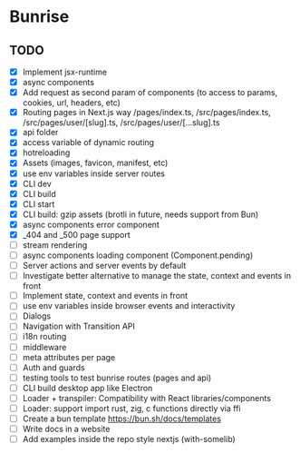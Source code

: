 # Bunrise

## TODO

- [x] Implement jsx-runtime
- [x] async components
- [x] Add request as second param of components (to access to params, cookies, url, headers, etc)
- [x] Routing pages in Next.js way /pages/index.ts, /src/pages/index.ts, /src/pages/user/[slug].ts, /src/pages/user/[...slug].ts
- [x] api folder
- [x] access variable of dynamic routing
- [x] hotreloading
- [x] Assets (images, favicon, manifest, etc)
- [x] use env variables inside server routes
- [x] CLI dev
- [x] CLI build
- [x] CLI start
- [x] CLI build: gzip assets (brotli in future, needs support from Bun)
- [x] async components error component
- [x] \_404 and \_500 page support
- [ ] stream rendering
- [ ] async components loading component (Component.pending)
- [ ] Server actions and server events by default
- [ ] Investigate better alternative to manage the state, context and events in front
- [ ] Implement state, context and events in front
- [ ] use env variables inside browser events and interactivity
- [ ] Dialogs
- [ ] Navigation with Transition API
- [ ] i18n routing
- [ ] middleware
- [ ] meta attributes per page
- [ ] Auth and guards
- [ ] testing tools to test bunrise routes (pages and api)
- [ ] CLI build desktop app like Electron
- [ ] Loader + transpiler: Compatibility with React libraries/components
- [ ] Loader: support import rust, zig, c functions directly via ffi
- [ ] Create a bun template https://bun.sh/docs/templates
- [ ] Write docs in a website
- [ ] Add examples inside the repo style nextjs (with-somelib)
